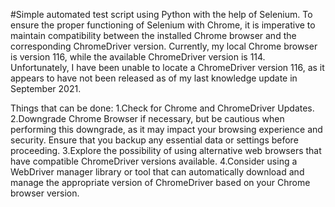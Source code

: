 #Simple automated test script using Python with the help of Selenium.
To ensure the proper functioning of Selenium with Chrome, it is imperative to maintain compatibility between the installed Chrome browser and the corresponding ChromeDriver version. Currently, my local Chrome browser is version 116, while the available ChromeDriver version is 114. Unfortunately, I have been unable to locate a ChromeDriver version 116, as it appears to have not been released as of my last knowledge update in September 2021.

Things that can be done:
1.Check for Chrome and ChromeDriver Updates.
2.Downgrade Chrome Browser if necessary, but be cautious when performing this downgrade, as it may impact your browsing experience and security. Ensure that you backup any essential data or settings before proceeding.
3.Explore the possibility of using alternative web browsers that have compatible ChromeDriver versions available.
4.Consider using a WebDriver manager library or tool that can automatically download and manage the appropriate version of ChromeDriver based on your Chrome browser version. 
